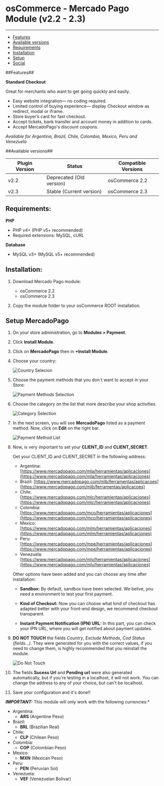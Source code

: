 # osCommerce - Mercado Pago Module (v2.2 - 2.3)
---

* [Features](#features)
* [Available versions](#available_versions)
* [Requirements](#requirements)
* [Installation](#installation)
* [Setup](#setup)
* [Social](#social)


<a name="features"></a>
##Features##

**Standard Checkout**

Great for merchants who want to get going quickly and easily.

* Easy website integration— no coding required.
* Limited control of buying experience— display Checkout window as redirect, modal or iframe.
* Store buyer’s card for fast checkout.
* Accept tickets, bank transfer and account money in addition to cards.
* Accept MercadoPago's discount coupons.

*Available for Argentina, Brazil, Chile, Colombia, Mexico, Peru and Venezuela*


<a name="available_versions"></a>
##Available versions##

Plugin Version | Status | Compatible Versions
-------------- | ------ | -------------------
v2.2 | Deprecated (Old version) | osCommerce 2.2
v2.3 | Stable (Current version) | osCommerce 2.3


<a name="requirements"></a>
## Requirements:

**PHP**

* PHP v4+ (PHP v5+ recommended)
* Required extensions: MySQL, cURL

**Database**

* MySQL v3+ (MySQL v5+ recommended)


<a name="installation"></a>
## Installation:

1. Download Mercado Pago module:
    * osCommerce 2.2
    * osCommerce 2.3

2. Copy the module folder to your osCommerce ROOT installation.


<a name="setup"></a>
## Setup MercadoPago

1. On your store administration, go to **Modules > Payment**.

2. Click **Install Module**.

3. Click on **MercadoPago** then in **+Install Module**.

4. Choose your country:

	![Country Selecion](https://raw.github.com/mercadopago/cart-oscommerce/master/README.img/CountrySelection.png)

5. Choose the payment methods that you don´t want to accept in your Store:

	![Payment Methods Selection](https://raw.github.com/mercadopago/cart-oscommerce/master/README.img/PaymentMethodsSelection.png)

6. Choose the category on the list that more describe your shop activities.

	![Category Selection](https://raw.github.com/mercadopago/cart-oscommerce/master/README.img/CategorySelection.png)

7. In the next screen, you will see **MercadoPago** listed as a payment method. Now, click on **Edit** on the right bar.

	![Payment Method List](https://raw.github.com/mercadopago/cart-oscommerce/master/README.img/PaymentMethodList.png)

8. Now, is very important to set your **CLIENT_ID** and **CLIENT_SECRET**.

	Get your CLIENT_ID and CLIENT_SECRET in the following address:
	* Argentina: [https://www.mercadopago.com/mla/herramientas/aplicaciones](https://www.mercadopago.com/mla/herramientas/aplicaciones)
	* Brazil: [https://www.mercadopago.com/mlb/ferramentas/aplicacoes](https://www.mercadopago.com/mlb/ferramentas/aplicacoes)
	* Chile: [https://www.mercadopago.com/mlc/herramientas/aplicaciones](https://www.mercadopago.com/mlc/herramientas/aplicaciones)
	* Colombia: [https://www.mercadopago.com/mco/herramientas/aplicaciones](https://www.mercadopago.com/mco/herramientas/aplicaciones)
	* Mexico: [https://www.mercadopago.com/mlm/herramientas/aplicaciones](https://www.mercadopago.com/mlm/herramientas/aplicaciones)
	* Peru: [https://www.mercadopago.com/mpe/herramientas/aplicaciones](https://www.mercadopago.com/mpe/herramientas/aplicaciones)
	* Venezuela: [https://www.mercadopago.com/mlv/herramientas/aplicaciones](https://www.mercadopago.com/mlv/herramientas/aplicaciones)

	Other options have been added and you can choose any time after installation:

	- **Sandbox:** By default, sandbox have been selected. We belive, you need a environment to test your first payment.

	- **Kind of Checkout:** Now you can choose what kind of checkout has adapted better with your front-end design, we recommend checkout transparent.

	- **Instant Payment Notification (IPN) URL:** In this part, you can check your IPN URL, where you will get notified about payment updates.

9. **DO NOT TOUCH** the fields *Country*, *Exclude Methods*, *Cod Status (fields…)*. They were generated for you with the correct values, if you need to change them, is highly recommended that you reinstall the module.

	![Do Not Touch](https://raw.github.com/mercadopago/cart-oscommerce/master/README.img/DoNotTouch.png)

10. The fields **Sucess Url** and **Pending url** were also generated automatically, but if you're testing in a localhost, it will not work. You can change the address to any of your choice, but can't be localhost.

11. Save your configuration and it's done!!

***IMPORTANT:*** This module will only work with the following currencies:*

* Argentina:
	* **ARS** (Argentine Peso)
* Brazil:
	* **BRL** (Brazilian Real)
* Chile:
	* **CLP** (Chilean Peso)
* Colombia:
	* **COP** (Colombian Peso)
* Mexico:
	* **MXN** (Mexican Peso)
* Peru:
	* **PEN** (Peruvian Sol)
* Venezuela:
	* **VEF** (Venezuelan Bolivar)
